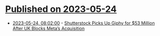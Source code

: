 # [Published on 2023-05-24](index.md)

* [2023-05-24, 08:02:00](https://soylentnews.org/article.pl?sid=23/05/23/1813227&from=rss) - [Shutterstock Picks Up Giphy for $53 Million After UK Blocks Meta’s Acquisition](https://soylentnews.org/article.pl?sid=23/05/23/1813227&from=rss)
